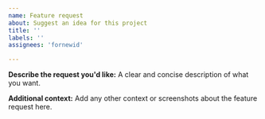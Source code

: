 ```yaml
---
name: Feature request
about: Suggest an idea for this project
title: ''
labels: ''
assignees: 'fornewid'

---
```


**Describe the request you'd like:**
A clear and concise description of what you want.

**Additional context:**
Add any other context or screenshots about the feature request here.
